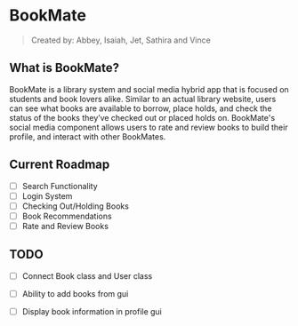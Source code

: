 # BookMate  
> Created by: Abbey, Isaiah, Jet, Sathira and Vince

## What is BookMate?

BookMate is a library system and social media hybrid app that is focused on students and book lovers alike. 
Similar to an actual library website, users can see what books are available to borrow, place holds, and check the status 
of the books they’ve checked out or placed holds on.  BookMate's social media component allows users to rate and review books to build their profile, and interact with other BookMates.

## Current Roadmap

- [ ] Search Functionality
- [ ] Login System
- [ ] Checking Out/Holding Books
- [ ] Book Recommendations
- [ ] Rate and Review Books

## TODO
- [ ] Connect Book class and User class
- [ ] Ability to add books from gui 
- [ ] Display book information in profile gui



